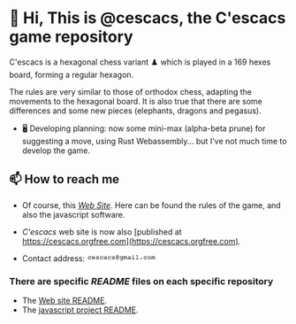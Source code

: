 # 👋 Hi, This is @cescacs, the C'escacs game repository

C'escacs is a hexagonal chess variant :chess_pawn: which is played in a 169 hexes board, forming a regular hexagon.

The rules are very similar to those of orthodox chess, adapting the movements to the hexagonal board.
It is also true that there are some differences and some new pieces (elephants, dragons and pegasus).

- :desktop_computer: Developing planning: now some mini-max (alpha-beta prune) for suggesting a move, using Rust Webassembly... but I've not much time to develop the game.

## 📫 How to reach me

- Of course, this [*Web Site*](https://cescacs.github.io).
Here can be found the rules of the game, and also the javascript software.

- *C'escacs* web site is now also [published at https://cescacs.orgfree.com](https://cescacs.orgfree.com).

- Contact address: ![email address image](https://github.com/cescacs/cescacs/blob/dd0417bb179d204bdce1a020a33fe6c83a5b79af/email-address-image.gif)

### There are specific ***README*** files on each specific repository

- The [Web site README](https://github.com/cescacs/cescacs.github.io/README.md).
- The [javascript project README](https://github.com/cescacs/cescacs.typescript/blob/master/README.md).

